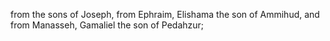 from the sons of Joseph, from Ephraim, Elishama the son of Ammihud, and from Manasseh, Gamaliel the son of Pedahzur;
